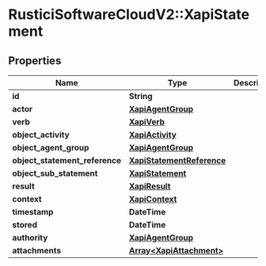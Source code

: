 # RusticiSoftwareCloudV2::XapiStatement

## Properties
Name | Type | Description | Notes
------------ | ------------- | ------------- | -------------
**id** | **String** |  | [optional] 
**actor** | [**XapiAgentGroup**](XapiAgentGroup.md) |  | [optional] 
**verb** | [**XapiVerb**](XapiVerb.md) |  | [optional] 
**object_activity** | [**XapiActivity**](XapiActivity.md) |  | [optional] 
**object_agent_group** | [**XapiAgentGroup**](XapiAgentGroup.md) |  | [optional] 
**object_statement_reference** | [**XapiStatementReference**](XapiStatementReference.md) |  | [optional] 
**object_sub_statement** | [**XapiStatement**](XapiStatement.md) |  | [optional] 
**result** | [**XapiResult**](XapiResult.md) |  | [optional] 
**context** | [**XapiContext**](XapiContext.md) |  | [optional] 
**timestamp** | **DateTime** |  | [optional] 
**stored** | **DateTime** |  | [optional] 
**authority** | [**XapiAgentGroup**](XapiAgentGroup.md) |  | [optional] 
**attachments** | [**Array&lt;XapiAttachment&gt;**](XapiAttachment.md) |  | [optional] 


